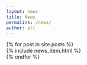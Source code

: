 ```yaml
---
layout: news
title: News
permalink: /news/
author: all
---
```


<div class="grid">
  {% for post in site.posts %}
  <div class="unit whole center-on-mobiles">
  {% include news_item.html %}
  </div>
  {% endfor %}
  <div class="clear"></div>
</div>
